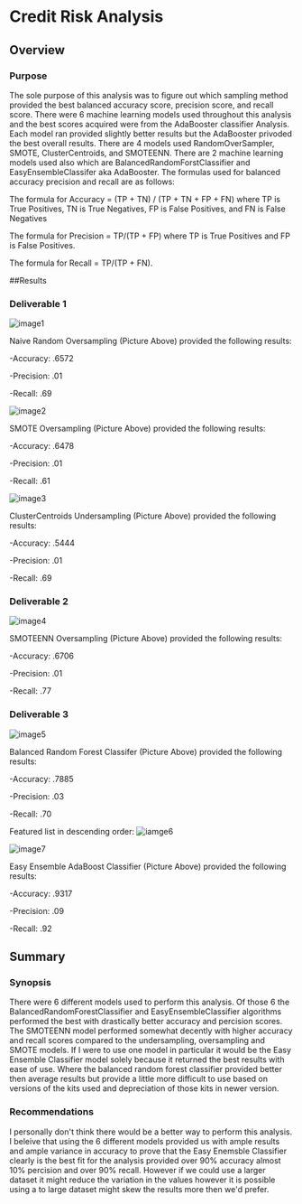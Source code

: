 # Credit Risk Analysis
## Overview
### Purpose

The sole purpose of this analysis was to figure out which sampling method provided the best balanced accuracy score, precision score, and recall score. There were 6 machine learning models used throughout this analysis and the best scores acquired were from the AdaBooster classifier Analysis. Each model ran provided slightly better results but the AdaBooster privoded the best overall results. There are 4 models used RandomOverSampler, SMOTE, ClusterCentroids, and SMOTEENN. There are 2 machine learning models used also which are BalancedRandomForstClassifier and EasyEnsembleClassifer aka AdaBooster.
The formulas used for balanced accuracy precision and recall are as follows:

The formula for Accuracy = (TP + TN) / (TP + TN + FP + FN) where TP is True Positives, TN is True Negatives, FP is False Positives, and FN is False Negatives

The formula for Precision = TP/(TP + FP) where TP is True Positives and FP is False Positives.

The formula for Recall = TP/(TP + FN).

##Results
### Deliverable 1

![image1](https://github.com/Ajsforlife/Credit_Risk_Analysis/blob/main/credit_analysis_pictures/deliverable%201-1.png)

Naive Random Oversampling (Picture Above) provided the following results:

-Accuracy: .6572

-Precision: .01

-Recall: .69

![image2](https://github.com/Ajsforlife/Credit_Risk_Analysis/blob/main/credit_analysis_pictures/deliverable%201-2.png)

SMOTE Oversampling (Picture Above) provided the following results:

-Accuracy: .6478

-Precision: .01

-Recall: .61

![image3](https://github.com/Ajsforlife/Credit_Risk_Analysis/blob/main/credit_analysis_pictures/deliverable1-3.png)

ClusterCentroids Undersampling (Picture Above) provided the following results:

-Accuracy: .5444

-Precision: .01

-Recall: .69

### Deliverable 2

![image4](https://github.com/Ajsforlife/Credit_Risk_Analysis/blob/main/credit_analysis_pictures/deliverable2.png)

SMOTEENN Oversampling (Picture Above) provided the following results:

-Accuracy: .6706

-Precision: .01

-Recall: .77

### Deliverable 3

![image5](https://github.com/Ajsforlife/Credit_Risk_Analysis/blob/main/credit_analysis_pictures/deliverable3-1.png)

Balanced Random Forest Classifer (Picture Above) provided the following results:

-Accuracy: .7885

-Precision: .03

-Recall: .70

Featured list in descending order:
![iamge6](https://github.com/Ajsforlife/Credit_Risk_Analysis/blob/main/credit_analysis_pictures/deliverable3-2.png)

![image7](https://github.com/Ajsforlife/Credit_Risk_Analysis/blob/main/credit_analysis_pictures/deliverable%203-3.png)

Easy Ensemble AdaBoost Classifier (Picture Above) provided the following results:

-Accuracy: .9317

-Precision: .09

-Recall: .92

## Summary

### Synopsis

There were 6 different models used to perform this analysis. Of those 6 the BalancedRandomForestClassifier and EasyEnsembleClassifier algorithms performed the best with drastically better accuracy and percision scores. The SMOTEENN model performed somewhat decently with higher accuracy and recall scores compared to the undersampling, oversampling and SMOTE models. If I were to use one model in particular it would be the Easy Ensemble Classifier model solely because it returned the best results with ease of use. Where the balanced random forest classifier provided better then average results but provide a little more difficult to use based on versions of the kits used and depreciation of those kits in newer version.

### Recommendations

I personally don't think there would be a better way to perform this analysis. I beleive that using the 6 different models provided us with ample results and ample variance in accuracy to prove that the Easy Enemsble Classifier clearly is the best fit for the analysis provided over 90% accuracy almost 10% percision and over 90% recall. However if we could use a larger dataset it might reduce the variation in the values however it is possible using a to large dataset might skew the results more then we'd prefer.





